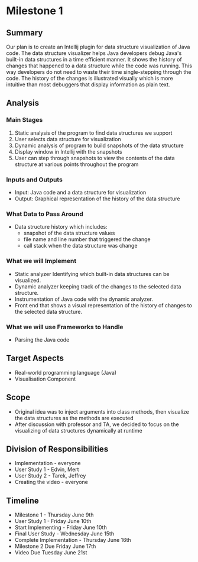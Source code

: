 # Milestone 1


## Summary
Our plan is to create an Intellij plugin for data structure visualization of Java code.
The data structure visualizer helps Java developers debug Java's built-in data structures in a time efficient manner.
It shows the history of changes that happened to a data structure while the code was running.
This way developers do not need to waste their time single-stepping through the code.
The history of the changes is illustrated visually which is more intuitive than most debuggers that display information as plain text.

## Analysis

### Main Stages
 1. Static analysis of the program to find data structures we support
 2. User selects data structure for visualization
 3. Dynamic analysis of program to build snapshots of the data structure
 4. Display window in Intellij with the snapshots
 5. User can step through snapshots to view the contents of the data structure at various points throughout the program

### Inputs and Outputs
 - Input:  Java code and a data structure for visualization
 - Output: Graphical representation of the history of the data structure

### What Data to Pass Around
 - Data structure history which includes: 
    - snapshot of the data structure values
    - file name and line number that triggered the change
    - call stack when the data structure was change

### What we will Implement
 - Static analyzer Identifying which built-in data structures can be visualized.
 - Dynamic analyzer keeping track of the changes to the selected data structure.
 - Instrumentation of Java code with the dynamic analyzer.
 - Front end that shows a visual representation of the history of changes to the selected data structure.

### What we will use Frameworks to Handle
 - Parsing the Java code

## Target Aspects
 - Real-world programming language (Java)
 - Visualisation Component

## Scope
 - Original idea was to inject arguments into class methods, then visualize the data structures as the methods are executed
 - After discussion with professor and TA, we decided to focus on the visualizing of data structures dynamically at runtime

## Division of Responsibilities
 - Implementation - everyone
 - User Study 1 - Edvin, Mert
 - User Study 2 - Tarek, Jeffrey
 - Creating the video - everyone

## Timeline
 - Milestone 1 - Thursday June 9th
 - User Study 1 - Friday June 10th
 - Start Implementing - Friday June 10th
 - Final User Study - Wednesday June 15th
 - Complete Implementation - Thursday June 16th
 - Milestone 2 Due Friday June 17th
 - Video Due Tuesday June 21st
